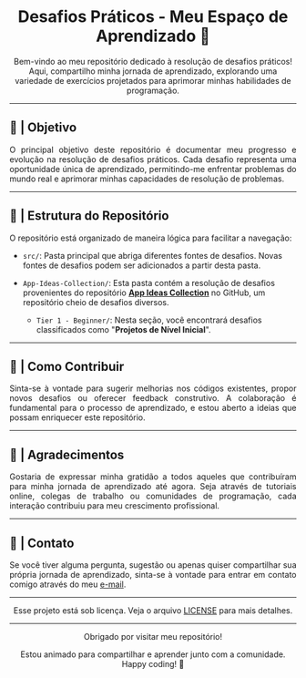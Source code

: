 <h1 align="center"> Desafios Práticos - Meu Espaço de Aprendizado 🚀 </h1>

<p align="center">
    Bem-vindo ao meu repositório dedicado à resolução de desafios práticos! Aqui, compartilho minha jornada de aprendizado, explorando uma variedade de exercícios projetados para aprimorar minhas habilidades de programação.
</p>

---

## 🎯 | Objetivo

<p align="justify">
    O principal objetivo deste repositório é documentar meu progresso e evolução na resolução de desafios práticos. Cada desafio representa uma oportunidade única de aprendizado, permitindo-me enfrentar problemas do mundo real e aprimorar minhas capacidades de resolução de problemas.
</p>

---

## 📂 | Estrutura do Repositório

O repositório está organizado de maneira lógica para facilitar a navegação:

- `src/`: Pasta principal que abriga diferentes fontes de desafios. Novas fontes de desafios podem ser adicionados a partir desta pasta.

- `App-Ideas-Collection/`: Esta pasta contém a resolução de desafios provenientes do repositório [**App Ideas Collection**](https://github.com/florinpop17/app-ideas) no GitHub, um repositório cheio de desafios diversos.

  - `Tier 1 - Beginner/`: Nesta seção, você encontrará desafios classificados como "**Projetos de Nível Inicial**".

  <!-- - `Tier 2 - Intermediate/`: Nesta seção, você encontrará desafios classificados como "**Projetos de Nível Intermediário**". -->

  <!-- - `Tier 3 - Advanced/`: Nesta seção, você encontrará desafios classificados como "**Projetos de Nível Avançado**". -->

---

## 🤝 | Como Contribuir

<p align="justify">
    Sinta-se à vontade para sugerir melhorias nos códigos existentes, propor novos desafios ou oferecer feedback construtivo. A colaboração é fundamental para o processo de aprendizado, e estou aberto a ideias que possam enriquecer este repositório.
</p>

---

## 👏 | Agradecimentos

<p align="justify">
    Gostaria de expressar minha gratidão a todos aqueles que contribuíram para minha jornada de aprendizado até agora. Seja através de tutoriais online, colegas de trabalho ou comunidades de programação, cada interação contribuiu para meu crescimento profissional.
</p>

---

## 📧 | Contato

<p align="justify">
    Se você tiver alguma pergunta, sugestão ou apenas quiser compartilhar sua própria jornada de aprendizado, sinta-se à vontade para entrar em contato comigo através do meu <a href="mailto:guaxi.dev@gmail.com">e-mail</a>.
</p>

---

<p align="center">
    Esse projeto está sob licença. Veja o arquivo <a href="./LICENSE">LICENSE</a> para mais detalhes.
</p>

---

<p align="center"> Obrigado por visitar meu repositório! </p>
<p align="center"> Estou animado para compartilhar e aprender junto com a comunidade. Happy coding! 🚀 </p>
